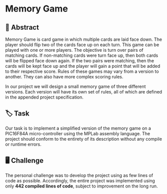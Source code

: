 # Memory Game



## 📄 Abstract

Memory Game is card game in which multiple cards are laid face down. The player should flip two of the cards face up on each turn. This game can be played with one or more players. The objective is turn over pairs of matching cards. If non-matching cards were turn face up, then both cards will be flipped face down again. If the two pairs were matching, then the cards will be kept face up and the player will gain a point that will be added to their respective score. Rules of these games may vary from a version to another. They can also have more complex scoring rules. 

In our project we will design a small memory game of three different versions. Each version will have its own set of rules, all of which are defined in the appended project specification.



## 🏷 Task

Our task is to implement a simplified version of the memory game on a PIC16F84A micro-controller using the MPLab assembly language. The project should conform to the entirety of its description without any compile or runtime errors.



## 🖥 Challenge

The personal challenge was to develop the project using as few lines of code as possible. Accordingly, the entire project was implemented using only **442 compiled lines of code**, subject to improvement on the long run.

